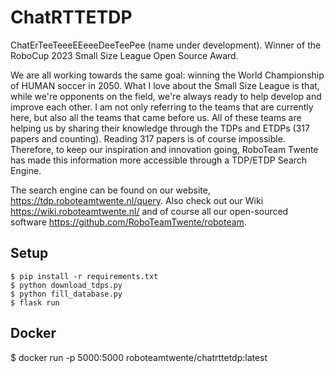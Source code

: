 # ChatRTTETDP
ChatErTeeTeeeEEeeeDeeTeePee (name under development). Winner of the RoboCup 2023 Small Size League Open Source Award. 

We are all working towards the same goal: winning the World Championship of HUMAN soccer in 2050. What I love about the Small Size League is that, while we're opponents on the field, we're always ready to help develop and improve each other. I am not only referring to the teams that are currently here, but also all the teams that came before us. All of these teams are helping us by sharing their knowledge through the TDPs and ETDPs (317 papers and counting). Reading 317 papers is of course impossible. Therefore, to keep our inspiration and innovation going, RoboTeam Twente has made this information more accessible through a TDP/ETDP Search Engine. 

The search engine can be found on our website, https://tdp.roboteamtwente.nl/query. Also check out our Wiki https://wiki.roboteamtwente.nl/ and of course all our open-sourced software https://github.com/RoboTeamTwente/roboteam.

## Setup
```
$ pip install -r requirements.txt
$ python download_tdps.py
$ python fill_database.py 
$ flask run
```

## Docker
$ docker run -p 5000:5000 roboteamtwente/chatrttetdp:latest